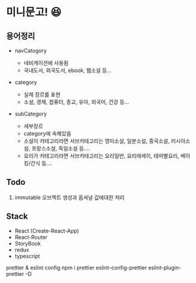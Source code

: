 # 미니문고! 😆

## 용어정리

- navCatogory

  - 네비게이션에 사용됨
  - 국내도서, 외국도서, ebook, 웹소설 등...

- category

  - 실제 장르를 표현
  - 소설, 경제, 컴퓨터, 종교, 유아, 외국어, 건강 등...

- subCategory
  - 세부장르
  - category에 속해있음
  - 소설이 카테고리라면 서브카테고리는 영미소설, 일본소설, 중국소설, 러시아소설, 프랑스소설, 독일소설 등....
  - 요리가 카테고리라면 서브카테고리는 요리일반, 요리에세이, 테마별요리, 베이킹/간식 등....

## Todo

1. immutable 오브젝트 생성과 옵셔널 값에대한 처리

## Stack

- React (Create-React-App)
- React-Router
- StoryBook
- redux
- typescript

prettier & eslint config
npm i prettier eslint-config-prettier eslint-plugin-prettier -D
